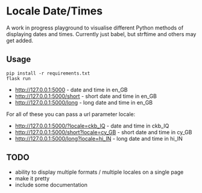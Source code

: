 # Locale Date/Times

A work in progress playground to visualise different Python methods of displaying dates and times.  Currently just babel, but strftime and others may get added.

## Usage

```shell
pip install -r requirements.txt
flask run
```

* http://127.0.0.1:5000 - date and time in en_GB
* http://127.0.0.1:5000/short - short date and time in en_GB
* http://127.0.0.1:5000/long - long date and time in en_GB

For all of these you can pass a url parameter locale:

* http://127.0.0.1:5000/?locale=ckb_IQ - date and time in ckb_IQ
* http://127.0.0.1:5000/short?locale=cy_GB - short date and time in cy_GB
* http://127.0.0.1:5000/long?locale=hi_IN - long date and time in hi_IN

## TODO

* ability to display multiple formats / multiple locales on a single page
* make it pretty
* include some documentation
